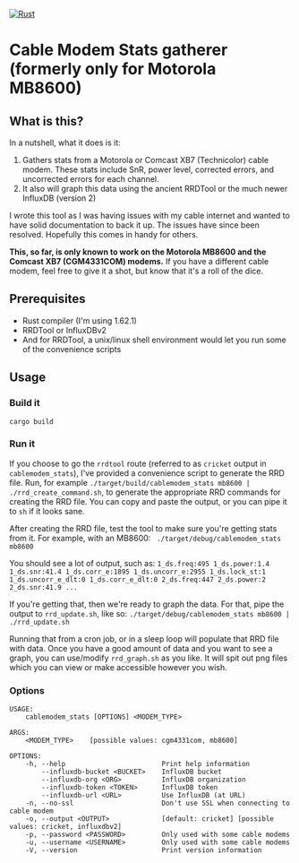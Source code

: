 [![Rust](https://github.com/jdicioccio/cablemodem_stats/actions/workflows/rust.yml/badge.svg)](https://github.com/jdicioccio/cablemodem_stats/actions/workflows/rust.yml)
# Cable Modem Stats gatherer (formerly only for Motorola MB8600)
## What is this?
In a nutshell, what it does is it:

1. Gathers stats from a Motorola or Comcast XB7 (Technicolor) cable modem. These stats include SnR, power level, corrected errors, and uncorrected errors for each channel.
1. It also will graph this data using the ancient RRDTool or the much newer InfluxDB (version 2)

I wrote this tool as I was having issues with my cable internet and wanted to have solid documentation to back it up. The issues have since been resolved. Hopefully this comes in handy for others.

**This, so far, is only known to work on the Motorola MB8600 and the Comcast XB7 (CGM4331COM) modems.** If you have a different cable modem, feel free to give it a shot, but know that it's a roll of the dice.

## Prerequisites
- Rust compiler (I'm using 1.62.1)
- RRDTool or InfluxDBv2
- And for RRDTool, a unix/linux shell environment would let you run some of the convenience scripts

## Usage
### Build it
`cargo build`
### Run it
If you choose to go the `rrdtool` route (referred to as `cricket` output in `cablemodem_stats`), I've provided a convenience script to generate the RRD file. Run, for example `./target/build/cablemodem_stats mb8600 | ./rrd_create_command.sh`, to generate the appropriate RRD commands for creating the RRD file. You can copy and paste the output, or you can pipe it to `sh` if it looks sane.

After creating the RRD file, test the tool to make sure you're getting stats from it. For example, with an MB8600: ` ./target/debug/cablemodem_stats mb8600`

You should see a lot of output, such as: `1_ds.freq:495 1_ds.power:1.4 1_ds.snr:41.4 1_ds.corr_e:1895 1_ds.uncorr_e:2955 1_ds.lock_st:1 1_ds.uncorr_e_dlt:0 1_ds.corr_e_dlt:0 2_ds.freq:447 2_ds.power:2 2_ds.snr:41.9 ...`

If you're getting that, then we're ready to graph the data. For that, pipe the output to `rrd_update.sh`, like so: `./target/debug/cablemodem_stats mb8600 | ./rrd_update.sh`

Running that from a cron job, or in a sleep loop will populate that RRD file with data. Once you have a good amount of data and you want to see a graph, you can use/modify `rrd_graph.sh` as you like. It will spit out png files which you can view or make accessible however you wish.
### Options
```
USAGE:
    cablemodem_stats [OPTIONS] <MODEM_TYPE>

ARGS:
    <MODEM_TYPE>    [possible values: cgm4331com, mb8600]

OPTIONS:
    -h, --help                        Print help information
        --influxdb-bucket <BUCKET>    InfluxDB bucket
        --influxdb-org <ORG>          InfluxDB organization
        --influxdb-token <TOKEN>      InfluxDB token
        --influxdb-url <URL>          Use InfluxDB (at URL)
    -n, --no-ssl                      Don't use SSL when connecting to cable modem
    -o, --output <OUTPUT>             [default: cricket] [possible values: cricket, influxdbv2]
    -p, --password <PASSWORD>         Only used with some cable modems
    -u, --username <USERNAME>         Only used with some cable modems
    -V, --version                     Print version information
```
